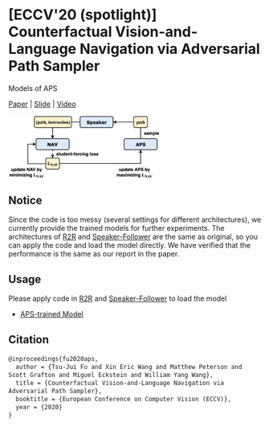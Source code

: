 # [ECCV'20 (spotlight)] Counterfactual Vision-and-Language Navigation via Adversarial Path Sampler
Models of APS

[Paper](https://tsujuifu.github.io/pubs/eccv20_aps.pdf) | [Slide](https://tsujuifu.github.io/slides/eccv20_aps.pdf) | [Video](https://youtu.be/eCPtNWDe2RQ)

<img src='imgs/aps.png' width='60%' />

## Notice
Since the code is too messy (several settings for different architectures), we currently provide the trained models for further experiments. 
The architectures of [R2R](https://github.com/peteanderson80/Matterport3DSimulator) and [Speaker-Follower](https://github.com/ronghanghu/speaker_follower) are the same as original, so you can apply the code and load the model directly. We have verified that the performance is the same as our report in the paper.

## Usage
Please apply code in [R2R](https://github.com/peteanderson80/Matterport3DSimulator) and [Speaker-Follower](https://github.com/ronghanghu/speaker_follower) to load the model
+ [APS-trained Model](https://drive.google.com/drive/folders/1dV_KHTFNt7Qs1CpxUe3JK2LY7ZuFG05D?usp=sharing)

## Citation
```
@inproceedings{fu2020aps, 
  author = {Tsu-Jui Fu and Xin Eric Wang and Matthew Peterson and Scott Grafton and Miguel Eckstein and William Yang Wang}, 
  title = {Counterfactual Vision-and-Language Navigation via Adversarial Path Sampler}, 
  booktitle = {European Conference on Computer Vision (ECCV)}, 
  year = {2020} 
}
```
